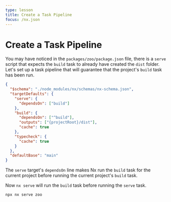 ```yaml
---
type: lesson
title: Create a Task Pipeline
focus: /nx.json
---
```


# Create a Task Pipeline

<!-- {% video-link link="https://youtu.be/ZA9K4iT3ANc?t=450" /%} -->

You may have noticed in the `packages/zoo/package.json` file, there is a `serve` script that expects the `build` task to already have created the `dist` folder. Let's set up a task pipeline that will guarantee that the project's `build` task has been run.

```json title="nx.json" {4-6}
{
  "$schema": "./node_modules/nx/schemas/nx-schema.json",
  "targetDefaults": {
    "serve": {
      "dependsOn": ["build"]
    },
    "build": {
      "dependsOn": ["^build"],
      "outputs": ["{projectRoot}/dist"],
      "cache": true
    },
    "typecheck": {
      "cache": true
    }
  },
  "defaultBase": "main"
}
```

The `serve` target's `dependsOn` line makes Nx run the `build` task for the current project before running the current project's `build` task.

Now `nx serve` will run the `build` task before running the `serve` task.

```shell
npx nx serve zoo
```
